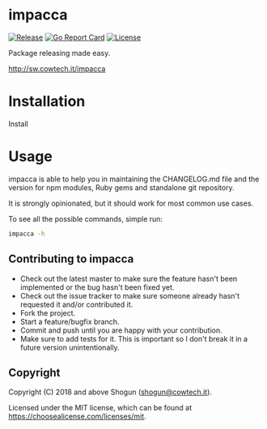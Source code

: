 # impacca

[![Release](https://img.shields.io/github/release/ShogunPanda/impacca.svg)](https://github.com/ShogunPanda/impacca/releases/latest)
[![Go Report Card](https://goreportcard.com/badge/github.com/ShogunPanda/impacca)](https://goreportcard.com/report/github.com/ShogunPanda/impacca)
[![License](https://img.shields.io/github/license/ShogunPanda/impacca.svg)](https://github.com/ShogunPanda/impacca/blob/master/LICENSE.md)

Package releasing made easy.

http://sw.cowtech.it/impacca

# Installation

Install

# Usage

impacca is able to help you in maintaining the CHANGELOG.md file and the version for npm modules, Ruby gems and standalone git repository.

It is strongly opinionated, but it should work for most common use cases.

To see all the possible commands, simple run:

```bash
impacca -h
```

## Contributing to impacca

* Check out the latest master to make sure the feature hasn't been implemented or the bug hasn't been fixed yet.
* Check out the issue tracker to make sure someone already hasn't requested it and/or contributed it.
* Fork the project.
* Start a feature/bugfix branch.
* Commit and push until you are happy with your contribution.
* Make sure to add tests for it. This is important so I don't break it in a future version unintentionally.

## Copyright

Copyright (C) 2018 and above Shogun (shogun@cowtech.it).

Licensed under the MIT license, which can be found at https://choosealicense.com/licenses/mit.

